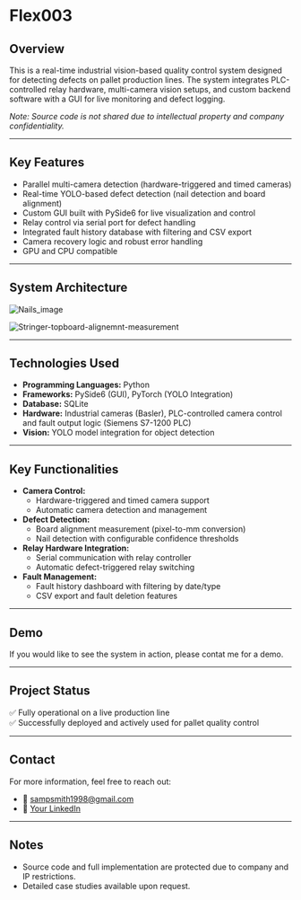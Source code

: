 # Flex003

## Overview
This is a real-time industrial vision-based quality control system designed for detecting defects on pallet production lines. The system integrates PLC-controlled relay hardware, multi-camera vision setups, and custom backend software with a GUI for live monitoring and defect logging.

*Note: Source code is not shared due to intellectual property and company confidentiality.*

---

## Key Features
- Parallel multi-camera detection (hardware-triggered and timed cameras)
- Real-time YOLO-based defect detection (nail detection and board alignment)
- Custom GUI built with PySide6 for live visualization and control
- Relay control via serial port for defect handling
- Integrated fault history database with filtering and CSV export
- Camera recovery logic and robust error handling
- GPU and CPU compatible

---

## System Architecture

![Nails_image](https://github.com/user-attachments/assets/ad39508f-dca3-4df2-b568-018112d82615)


![Stringer-topboard-alignemnt-measurement](https://github.com/user-attachments/assets/d0af541b-5bd4-4a47-9c22-8f210f88f5e0)

---

## Technologies Used
- **Programming Languages:** Python
- **Frameworks:** PySide6 (GUI), PyTorch (YOLO Integration)
- **Database:** SQLite
- **Hardware:** Industrial cameras (Basler), PLC-controlled camera control and fault output logic (Siemens S7-1200 PLC)
- **Vision:** YOLO model integration for object detection

---

## Key Functionalities
- **Camera Control:**
  - Hardware-triggered and timed camera support
  - Automatic camera detection and management
- **Defect Detection:**
  - Board alignment measurement (pixel-to-mm conversion)
  - Nail detection with configurable confidence thresholds
- **Relay Hardware Integration:**
  - Serial communication with relay controller
  - Automatic defect-triggered relay switching
- **Fault Management:**
  - Fault history dashboard with filtering by date/type
  - CSV export and fault deletion features

---

## Demo
If you would like to see the system in action, please contat me for a demo.

---

## Project Status
✅ Fully operational on a live production line  
✅ Successfully deployed and actively used for pallet quality control  

---

## Contact
For more information, feel free to reach out:
- 📧 sampsmith1998@gmail.com
- 💼 [Your LinkedIn](https://www.linkedin.com/in/sam-smith-0422aa356/)

---

## Notes
- Source code and full implementation are protected due to company and IP restrictions.
- Detailed case studies available upon request.

